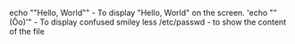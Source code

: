 echo ""Hello, World""	- To display "Hello, World" on the screen.
'echo "\"(Ôo)'"	- To display confused smiley
less /etc/passwd	- to show the content of the file
